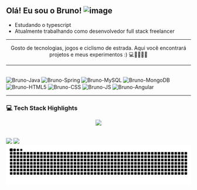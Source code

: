 ## Olá! Eu sou o Bruno! <img width="32" height="32" alt="image" src="https://github.com/user-attachments/assets/f2211677-efa6-4f38-9a2d-163e6ffcda7c" /> 
- Estudando o typescript 
- Atualmente trabalhando como desenvolvedor full stack freelancer
---
<p align="center">
          Gosto de tecnologias, jogos e ciclismo de estrada. Aqui você encontrará projetos e meus experimentos :) 💻👾🚴‍♂️🔧
</p>

---
<div style="display: inline_block"><br>

<img align="center" alt="Bruno-Java" height="40" width="50" src="https://cdn.jsdelivr.net/gh/devicons/devicon@latest/icons/java/java-original-wordmark.svg" />
<img align="center" alt="Bruno-Spring" height="40" width="50" src="https://cdn.jsdelivr.net/gh/devicons/devicon@latest/icons/spring/spring-original-wordmark.svg" />
<img align="center" alt="Bruno-MySQL" height="40" width="50" src="https://cdn.jsdelivr.net/gh/devicons/devicon@latest/icons/mysql/mysql-plain-wordmark.svg" />
<img align="center" alt="Bruno-MongoDB" height="40" width="50" src="https://cdn.jsdelivr.net/gh/devicons/devicon@latest/icons/mongodb/mongodb-original-wordmark.svg" />
<img align="center" alt="Bruno-HTML5" height="40" width="50" src="https://cdn.jsdelivr.net/gh/devicons/devicon@latest/icons/html5/html5-original.svg" />
<img align="center" alt="Bruno-CSS" height="40" width="50" src="https://cdn.jsdelivr.net/gh/devicons/devicon@latest/icons/css3/css3-original.svg" />
<img align="center" alt="Bruno-JS" height="40" width="50" src="https://cdn.jsdelivr.net/gh/devicons/devicon@latest/icons/javascript/javascript-plain.svg" />
<img align="center" alt="Bruno-Angular" height="40" width="50" src="https://cdn.jsdelivr.net/gh/devicons/devicon@latest/icons/angular/angular-original.svg" />

</div>

---
### 💻 Tech Stack Highlights

<p align="center">
  <img width="41%" src="https://github-readme-stats.vercel.app/api/top-langs/?username=brunomartinsoliveira&layout=compact&hide_border=true&title_color=00ff99&text_color=ffffff&bg_color=0d1117" />
</p>
          
<div style="display: inline_block"><br>
  <a href = "mailto:brunomartinsoliveira28@gmail.com"><img src="https://img.shields.io/badge/-Gmail-%23333?style=for-the-badge&logo=gmail&logoColor=white" target="_blank"></a>
  <a href="www.linkedin.com/in/martinsbrunodev" target="_blank"><img src="https://img.shields.io/badge/-LinkedIn-%230077B5?style=for-the-badge&logo=linkedin&logoColor=white" target="_blank"></a> 
</div>



  
<picture>
  <source media="(prefers-color-scheme: dark)" srcset="https://raw.githubusercontent.com/brunomartinsoliveira/brunomartinsoliveira/output/github-contribution-grid-snake-dark.svg">
  <source media="(prefers-color-scheme: light)" srcset="https://raw.githubusercontent.com/brunomartinsoliveira/brunomartinsoliveira/output/github-contribution-grid-snake.svg">
  <img alt="github contribution grid snake animation" src="https://raw.githubusercontent.com/brunomartinsoliveira/brunomartinsoliveira/output/github-contribution-grid-snake.svg">
</picture>
          
</div>
